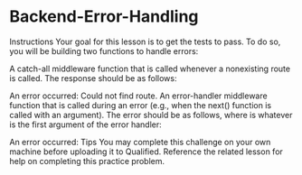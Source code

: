 # Backend-Error-Handling

Instructions
Your goal for this lesson is to get the tests to pass. To do so, you will be building two functions to handle errors:

A catch-all middleware function that is called whenever a nonexisting route is called. The response should be as follows:

An error occurred: Could not find route.
An error-handler middleware function that is called during an error (e.g., when the next() function is called with an argument). The error should be as follows, where <error> is whatever is the first argument of the error handler:

An error occurred: <error>
Tips
You may complete this challenge on your own machine before uploading it to Qualified.
Reference the related lesson for help on completing this practice problem.
